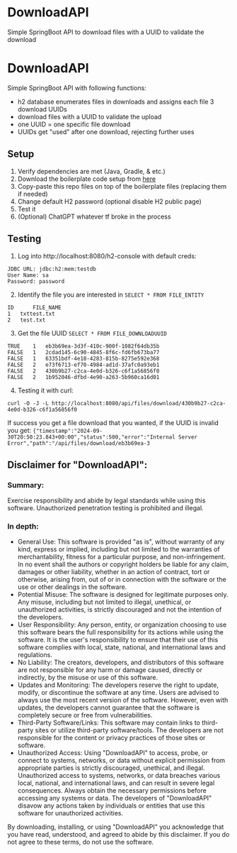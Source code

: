 # DownloadAPI
Simple SpringBoot API to download files with a UUID to validate the download 

# DownloadAPI
Simple SpringBoot API with following functions:
- h2 database enumerates files in downloads and assigns each file 3 download UUIDs
- download files with a UUID to validate the upload
- one UUID = one specific file download
- UUIDs get "used" after one download, rejecting further uses

## Setup
1. Verify dependencies are met (Java, Gradle, & etc.)
2. Download the boilerplate code setup from [here](https://github.com/i-vt/SpringBootTemplate/)
3. Copy-paste this repo files on top of the boilerplate files (replacing them if needed)
4. Change default H2 password (optional disable H2 public page)
5. Test it
6. (Optional) ChatGPT whatever tf broke in the process

## Testing
1. Log into http://localhost:8080/h2-console with default creds:
```
JDBC URL: jdbc:h2:mem:testdb
User Name: sa
Password: password
```
2. Identify the file you are interested in `SELECT * FROM FILE_ENTITY `
```
ID  	FILE_NAME  
1	txttest.txt
2	test.txt
```
3. Get the file UUID
`SELECT * FROM FILE_DOWNLOADUUID`
```
TRUE	1	eb3b69ea-3d3f-410c-900f-1082f64db35b
FALSE	1	2cdad145-6c90-4845-8f6c-fd6fb673ba77
FALSE	1	63351bdf-4e18-4283-815b-8275e592e368
FALSE	2	e73f6713-ef70-4984-ad1d-37afc0a93eb1
FALSE	2	430b9b27-c2ca-4e0d-b326-c6f1a56856f0
FALSE	2	1b952046-dfbd-4e90-a263-5b960ca16d01
```

4. Testing it with curl:
```
curl -O -J -L http://localhost:8080/api/files/download/430b9b27-c2ca-4e0d-b326-c6f1a56856f0
```

If success you get a file download that you wanted, if the UUID is invalid you get:
```{"timestamp":"2024-09-30T20:50:23.843+00:00","status":500,"error":"Internal Server Error","path":"/api/files/download/eb3b69ea-3 ```


## Disclaimer for "DownloadAPI":

### Summary:
Exercise responsibility and abide by legal standards while using this software. Unauthorized penetration testing is prohibited and illegal.

### In depth:

- General Use: This software is provided "as is", without warranty of any kind, express or implied, including but not limited to the warranties of merchantability, fitness for a particular purpose, and non-infringement. In no event shall the authors or copyright holders be liable for any claim, damages or other liability, whether in an action of contract, tort or otherwise, arising from, out of or in connection with the software or the use or other dealings in the software.
- Potential Misuse: The software is designed for legitimate purposes only. Any misuse, including but not limited to illegal, unethical, or unauthorized activities, is strictly discouraged and not the intention of the developers.
- User Responsibility: Any person, entity, or organization choosing to use this software bears the full responsibility for its actions while using the software. It is the user's responsibility to ensure that their use of this software complies with local, state, national, and international laws and regulations.
- No Liability: The creators, developers, and distributors of this software are not responsible for any harm or damage caused, directly or indirectly, by the misuse or use of this software.
- Updates and Monitoring: The developers reserve the right to update, modify, or discontinue the software at any time. Users are advised to always use the most recent version of the software. However, even with updates, the developers cannot guarantee that the software is completely secure or free from vulnerabilities.
- Third-Party Software/Links: This software may contain links to third-party sites or utilize third-party software/tools. The developers are not responsible for the content or privacy practices of those sites or software.
- Unauthorized Access: Using "DownloadAPI" to access, probe, or connect to systems, networks, or data without explicit permission from appropriate parties is strictly discouraged, unethical, and illegal. Unauthorized access to systems, networks, or data breaches various local, national, and international laws, and can result in severe legal consequences. Always obtain the necessary permissions before accessing any systems or data. The developers of "DownloadAPI" disavow any actions taken by individuals or entities that use this software for unauthorized activities.

By downloading, installing, or using "DownloadAPI" you acknowledge that you have read, understood, and agreed to abide by this disclaimer. If you do not agree to these terms, do not use the software.
